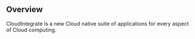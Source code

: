 ## Overview
CloudIntegrate is a new Cloud native suite of applications for every aspect of Cloud computing.